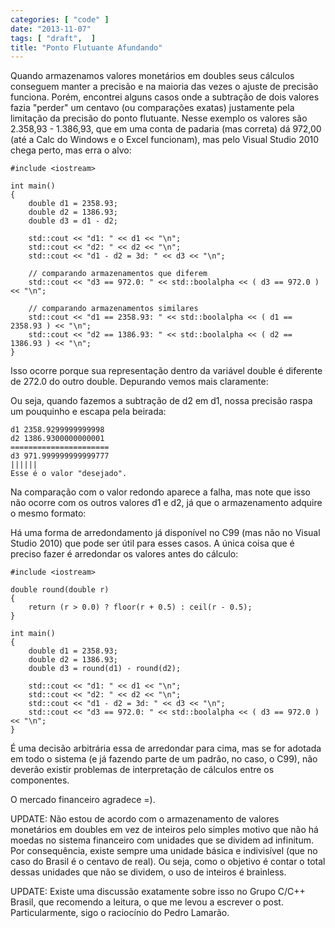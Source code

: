 ```yaml
---
categories: [ "code" ]
date: "2013-11-07"
tags: [ "draft",  ]
title: "Ponto Flutuante Afundando"
---
```

Quando armazenamos valores monetários em doubles seus cálculos conseguem manter a precisão e na maioria das vezes o ajuste de precisão funciona. Porém, encontrei alguns casos onde a subtração de dois valores fazia "perder" um centavo (ou comparações exatas) justamente pela limitação da precisão do ponto flutuante. Nesse exemplo os valores são 2.358,93 - 1.386,93, que em uma conta de padaria (mas correta) dá 972,00 (até a Calc do Windows e o Excel funcionam), mas pelo Visual Studio 2010 chega perto, mas erra o alvo:

    #include <iostream>
    
    int main()
    {
    	double d1 = 2358.93;
    	double d2 = 1386.93;
    	double d3 = d1 - d2;
    
    	std::cout << "d1: " << d1 << "\n";
    	std::cout << "d2: " << d2 << "\n";
    	std::cout << "d1 - d2 = 3d: " << d3 << "\n";
    
    	// comparando armazenamentos que diferem
    	std::cout << "d3 == 972.0: " << std::boolalpha << ( d3 == 972.0 ) << "\n";
    
    	// comparando armazenamentos similares
    	std::cout << "d1 == 2358.93: " << std::boolalpha << ( d1 == 2358.93 ) << "\n";
    	std::cout << "d2 == 1386.93: " << std::boolalpha << ( d2 == 1386.93 ) << "\n";
    }
    

Isso ocorre porque sua representação dentro da variável double é diferente de 272.0 do outro double. Depurando vemos mais claramente:


Ou seja, quando fazemos a subtração de d2 em d1, nossa precisão raspa um pouquinho e escapa pela beirada:

    
    d1 2358.9299999999998
    d2 1386.9300000000001
    ======================
    d3 971.999999999999777
    ||||||
    Esse é o valor "desejado".

Na comparação com o valor redondo aparece a falha, mas note que isso não ocorre com os outros valores d1 e d2, já que o armazenamento adquire o mesmo formato:



Há uma forma de arredondamento já disponível no C99 (mas não no Visual Studio 2010) que pode ser útil para esses casos. A única coisa que é preciso fazer é arredondar os valores antes do cálculo:

    #include <iostream>
    
    double round(double r)
    {
        return (r > 0.0) ? floor(r + 0.5) : ceil(r - 0.5);
    }
    
    int main()
    {
    	double d1 = 2358.93;
    	double d2 = 1386.93;
    	double d3 = round(d1) - round(d2);
    
    	std::cout << "d1: " << d1 << "\n";
    	std::cout << "d2: " << d2 << "\n";
    	std::cout << "d1 - d2 = 3d: " << d3 << "\n";
    	std::cout << "d3 == 972.0: " << std::boolalpha << ( d3 == 972.0 ) << "\n";
    }
    

É uma decisão arbitrária essa de arredondar para cima, mas se for adotada em todo o sistema (e já fazendo parte de um padrão, no caso, o C99), não deverão existir problemas de interpretação de cálculos entre os componentes.

O mercado financeiro agradece =).

UPDATE: Não estou de acordo com o armazenamento de valores monetários em doubles em vez de inteiros pelo simples motivo que não há moedas no sistema financeiro com unidades que se dividem ad infinitum. Por consequência, existe sempre uma unidade básica e indivisível (que no caso do Brasil é o centavo de real). Ou seja, como o objetivo é contar o total dessas unidades que não se dividem, o uso de inteiros é brainless.

UPDATE: Existe uma discussão exatamente sobre isso no Grupo C/C++ Brasil, que recomendo a leitura, o que me levou a escrever o post. Particularmente, sigo o raciocínio do Pedro Lamarão.
